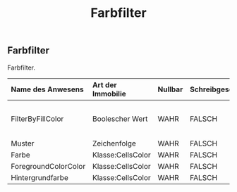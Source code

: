 ﻿---
title: Farbfilter
second_title: Aspose.Cells Cloud Documen
type: docs
url: /de/specification/model/colorfilter/
description: "Aspose.Cells Cloud-Modellspezifikation: ColorFilter. Bearbeiten Sie mühelos Excel und andere Tabellenkalkulationsdokumente mit Funktionen wie Öffnen, Generieren, Bearbeiten, Teilen, Zusammenführen, Vergleichen und Konvertieren"
weight: 50
---
## **Farbfilter**

 Farbfilter.

| Name des Anwesens| Art der Immobilie| Nullbar| Schreibgeschützt| Standardwert| Beschreibung|
|:- |:- |:- |:- |:- |:- |
| FilterByFillColor| Boolescher Wert| WAHR| FALSCH|| Ob nach der Füllfarbe der Zelle gefiltert werden soll.|
| Muster| Zeichenfolge| WAHR| FALSCH|||
| Farbe| Klasse:CellsColor| WAHR| FALSCH|||
| ForegroundColorColor| Klasse:CellsColor| WAHR| FALSCH|||
| Hintergrundfarbe| Klasse:CellsColor| WAHR| FALSCH|||

